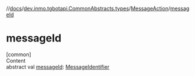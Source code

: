 //[docs](../../../index.md)/[dev.inmo.tgbotapi.CommonAbstracts.types](../index.md)/[MessageAction](index.md)/[messageId](message-id.md)



# messageId  
[common]  
Content  
abstract val [messageId](message-id.md): [MessageIdentifier](../../dev.inmo.tgbotapi.types/index.md#%5Bdev.inmo.tgbotapi.types%2FMessageIdentifier%2F%2F%2FPointingToDeclaration%2F%5D%2FClasslikes%2F625018081)  



